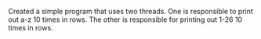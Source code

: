 Created a simple program that uses two threads.
One is responsible to print out a-z 10 times in rows.
The other is responsible for printing out 1-26 10 times in rows.
